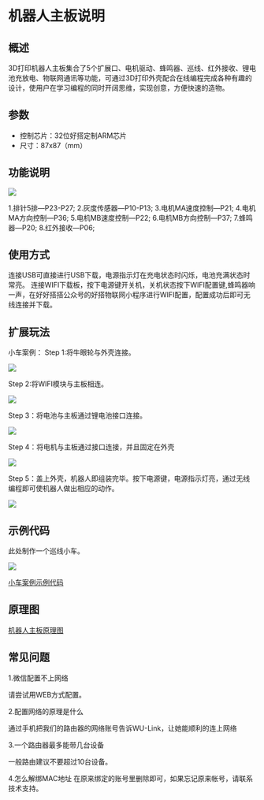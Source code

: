 # 机器人主板说明   

## 概述
3D打印机器人主板集合了5个扩展口、电机驱动、蜂鸣器、巡线、红外接收、锂电池充放电、物联网通讯等功能，可通过3D打印外壳配合在线编程完成各种有趣的设计，使用户在学习编程的同时开阔思维，实现创意，方便快速的造物。

## 参数
- 控制芯片：32位好搭定制ARM芯片 
- 尺寸：87x87（mm）

## 功能说明

![](./images/机器人主板接口介绍.png)

1.排针5排—P23-P27;
2.灰度传感器—P10-P13;
3.电机MA速度控制—P21;
4.电机MA方向控制—P36;
5.电机MB速度控制—P22;
6.电机MB方向控制—P37;
7.蜂鸣器—P20;
8.红外接收—P06;

## 使用方式
连接USB可直接进行USB下载，电源指示灯在充电状态时闪烁，电池充满状态时常亮。
连接WIFI下载板，按下电源键开关机，关机状态按下WIFI配置键,蜂鸣器响一声，在好好搭搭公众号的好搭物联网小程序进行WIFI配置，配置成功后即可无线连接并下载。

## 扩展玩法
小车案例：
Step 1:将牛眼轮与外壳连接。

![](./images/机器人-1.png)

Step 2:将WIFI模块与主板相连。

![](./images/机器人-2.png)

Step 3：将电池与主板通过锂电池接口连接。

![](./images/机器人-3.png)

Step 4：将电机与主板通过接口连接，并且固定在外壳

![](./images/机器人-4.png)

Step 5：盖上外壳，机器人即组装完毕。按下电源键，电源指示灯亮，通过无线编程即可使机器人做出相应的动作。

![](./images/机器人-5.png)

## 示例代码
此处制作一个巡线小车。

![](./images/机器人-6.png)

[小车案例示例代码](http://www.haohaodada.com/wulink-nano/index.php?id=5701)

## 原理图

[机器人主板原理图]()

## 常见问题
1.微信配置不上网络

请尝试用WEB方式配置。

2.配置网络的原理是什么

通过手机把我们的路由器的网络账号告诉WU-Link，让她能顺利的连上网络

3.一个路由器最多能带几台设备

一般路由建议不要超过10台设备。

4.怎么解绑MAC地址
在原来绑定的账号里删除即可，如果忘记原来帐号，请联系技术支持。